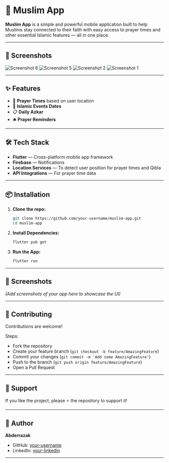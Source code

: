 # 📱 Muslim App

**Muslim App** is a simple and powerful mobile application built to help Muslims stay connected to their faith with easy access to prayer times and other essential Islamic features — all in one place.

---

## 📸 Screenshots

![Screenshot 6](https://github.com/user-attachments/assets/a1c816c5-38d6-41c3-844a-9548fbb12bc8)
![Screenshot 5](https://github.com/user-attachments/assets/79d6f2dc-db04-428d-b57a-87bdbc3a5593)
![Screenshot 2](https://github.com/user-attachments/assets/76c558c2-553e-4eca-a0c3-49a45168fbff)
![Screenshot 1](https://github.com/user-attachments/assets/79425f5b-f110-4aff-b042-2305f647489b)


---

## ✨ Features

- 🕋 **Prayer Times** based on user location
- 📆 **Islamic Events Dates** 
- 📋 **Daily Azkar** 
- 🛎 **Prayer Reminders** 

---

## 🛠 Tech Stack

- **Flutter** — Cross-platform mobile app framework
- **Firebase** — Notifications
- **Location Services** — To detect user position for prayer times and Qibla
- **API Integrations** — For prayer time data

---

## 📦 Installation

1. **Clone the repo:**
   ```bash
   git clone https://github.com/your-username/muslim-app.git
   cd muslim-app

2. **Install Dependencies:**
   ```bash
   flutter pub get

3. **Run the App:**
   ```bash
   flutter run

---

## 📸 Screenshots

*(Add screenshots of your app here to showcase the UI)*

---

## 🤝 Contributing

Contributions are welcome!

Steps:
- Fork the repository
- Create your feature branch (`git checkout -b feature/AmazingFeature`)
- Commit your changes (`git commit -m 'Add some AmazingFeature'`)
- Push to the branch (`git push origin feature/AmazingFeature`)
- Open a Pull Request

---

## 🤝 Support

If you like the project, please ⭐ the repository to support it!

---

## 🧠 Author

**Abderrazak**  
- GitHub: [your-username](https://github.com/your-username)  
- LinkedIn: [your-linkedin](https://linkedin.com/)

---
